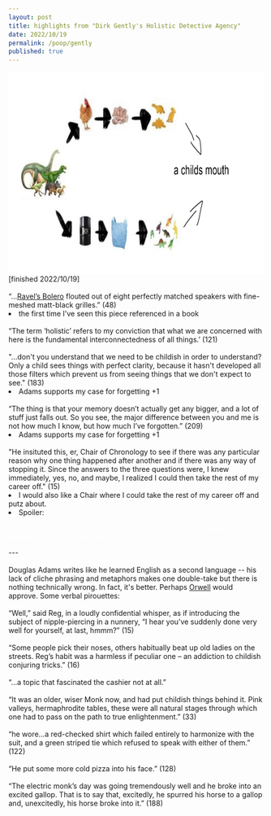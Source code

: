 ```yaml
---
layout: post
title: highlights from "Dirk Gently's Holistic Detective Agency"
date: 2022/10/19
permalink: /poop/gently
published: true
---
```


 <img src="../documents/a_trace_of_the_true_self_exists_in_the_false_self.jpeg" title="'a trace of the true self exists in the false self'" style="width:600px;height:400px;float: right;"> 
[finished 2022/10/19]
<br>
<br>
“...<a href="https://www.youtube.com/watch?v=r30D3SW4OVw">Ravel’s Bolero</a> flouted out of eight perfectly matched speakers with fine-meshed matt-black grilles.” (48)
<br>
<li>the first time I've seen this piece referenced in a book</li>
<br>
“The term ‘holistic’ refers to my conviction that what we are concerned with here is the fundamental interconnectedness of all things.’ (121)
<br>
<br>
"...don't you understand that we need to be childish in order to understand? Only a child sees things with perfect clarity, because it hasn't developed all those filters which prevent us from seeing things that we don't expect to see." (183)
<br>
<li>Adams supports my case for forgetting +1</li>
<br>
“The thing is that your memory doesn’t actually get any bigger, and a lot of stuff just falls out. So you see, the major difference between you and me is not how much I know, but how much I’ve forgotten.” (209)
<br>
<li>Adams supports my case for forgetting +1</li>
<br>
"He insituted this, er, Chair of Chronology to see if there was any particular reason why one thing happened after another and if there was any way of stopping it. Since the answers to the three questions were, I knew immediately, yes, no, and maybe, I realized I could then take the rest of my career off." (15)
<br>
<li>I would also like a Chair where I could take the rest of my career off and putz about. 
<li>Spoiler: <p style="color:white">The missing third question is the first question: "...if it is possible to move backward in time, or something of that kind?" (204)</p></li>
---
<br>
<br>
Douglas Adams writes like he learned English as a second language -- his lack of cliche phrasing and metaphors makes one double-take but there is nothing technically wrong. In fact, it's better. Perhaps <a href="https://www.orwellfoundation.com/the-orwell-foundation/orwell/essays-and-other-works/politics-and-the-english-language/">Orwell</a> would approve. Some verbal pirouettes:
<br>
<br>
“Well,” said Reg, in a loudly confidential whisper, as if introducing the subject of nipple-piercing in a nunnery, “I hear you’ve suddenly done very well for yourself, at last, hmmm?” (15)
<br>
<br>
“Some people pick their noses, others habitually beat up old ladies on the streets. Reg’s habit was a harmless if peculiar one – an addiction to childish conjuring tricks.” (16)
<br>
<br>
“...a topic that fascinated the cashier not at all.”
<br>
<br>
“It was an older, wiser Monk now, and had put childish things behind it. Pink valleys, hermaphrodite tables, these were all natural stages through which one had to pass on the path to true enlightenment.” (33)
<br>
<br>
“he wore…a red-checked shirt which failed entirely to harmonize with the suit, and a green striped tie which refused to speak with either of them.” (122)
<br>
<br>
“He put some more cold pizza into his face.” (128)
<br>
<br>
“The electric monk’s day was going tremendously well and he broke into an excited gallop. That is to say that, excitedly, he spurred his horse to a gallop and, unexcitedly, his horse broke into it.” (188)
<br>
<br>
